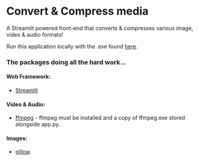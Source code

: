 # Convert & Compress media

A Streamlit powered front-end that converts & compresses various image, video & audio formats!

Run this application locally with the .exe found [here](https://link.storjshare.io/s/jwbzfzgfbkzce2ce36l67kjfynuq/grabby/Switchy.zip).

### The packages doing all the hard work...

#### Web Framework:
- [Streamlit](https://streamlit.io/)

#### Video & Audio:
- [ffmpeg](https://github.com/FFmpeg/FFmpeg) - ffmpeg must be installed and a copy of ffmpeg.exe stored alongside app.py.

#### Images:
- [pillow](https://pillow.readthedocs.io/en/stable/)

